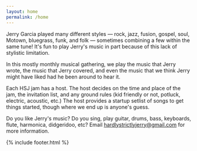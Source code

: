 ```yaml
---
layout: home
permalink: /home
---
```


Jerry Garcia played many different styles &mdash; rock, jazz, fusion, gospel, soul, Motown, bluegrass, funk, and folk &mdash; sometimes combining a few within the same tune! It's fun to play Jerry's music in part because of this lack of stylistic limitation.

In this mostly monthly musical gathering, we play the music that Jerry wrote, the music that Jerry covered, and even the music that we think Jerry might have liked had he been around to hear it.

Each HSJ jam has a host.  The host decides on the time and place of the jam, the invitation list, and any ground rules (kid friendly or not, potluck, electric, acoustic, etc.) The host provides a startup setlist of songs to get things started, though where we end up is anyone's guess.

Do you like Jerry's music? Do you sing, play guitar, drums, bass, keyboards, flute, harmonica, didgeridoo, etc? Email <a href="mailto:hardlystrictlyjerry@gmail.com">hardlystrictlyjerry@gmail.com</a> for more information.

{% include footer.html %}



